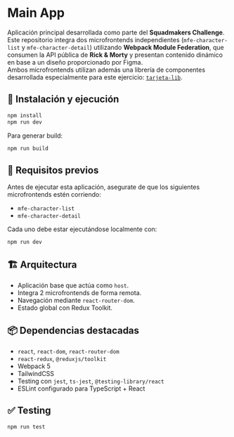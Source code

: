 # Main App

Aplicación principal desarrollada como parte del **Squadmakers Challenge**. Este repositorio integra dos microfrontends independientes (`mfe-character-list` y `mfe-character-detail`) utilizando **Webpack Module Federation**, que consumen la API pública de **Rick & Morty** y presentan contenido dinámico en base a un diseño proporcionado por Figma.  
Ambos microfrontends utilizan además una librería de componentes desarrollada especialmente para este ejercicio: [`tarjeta-lib`](https://github.com/tiansanjorge/squadmakers-challenge-card-component).

## 🚀 Instalación y ejecución

```bash
npm install
npm run dev
```

Para generar build:

```bash
npm run build
```

## 🔗 Requisitos previos

Antes de ejecutar esta aplicación, asegurate de que los siguientes microfrontends estén corriendo:

- `mfe-character-list`
- `mfe-character-detail`

Cada uno debe estar ejecutándose localmente con:

```bash
npm run dev
```

## 🏗️ Arquitectura

- Aplicación base que actúa como `host`.
- Integra 2 microfrontends de forma remota.
- Navegación mediante `react-router-dom`.
- Estado global con Redux Toolkit.

## 📦 Dependencias destacadas

- `react`, `react-dom`, `react-router-dom`
- `react-redux`, `@reduxjs/toolkit`
- Webpack 5
- TailwindCSS
- Testing con `jest`, `ts-jest`, `@testing-library/react`
- ESLint configurado para TypeScript + React

## ✅ Testing

```bash
npm run test
```
